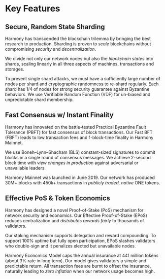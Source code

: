 # Key Features

## Secure, Random State Sharding <a id="secure-random-state-sharding"></a>

Harmony has transcended the blockchain trilemma by bringing the best research to production. Sharding is proven to _scale_ blockchains without compromising _security_ and _decentralization_.

We divide not only our network nodes but also the _blockchain states_ into shards, scaling linearly in all three aspects of machines, transactions and storages.

To prevent single shard attacks, we must have a sufficiently large number of nodes per shard and cryptographic randomness to re-shard regularly. Each shard has 1/4 of nodes for strong security guarantee against Byzantine behaviors. We use Verifiable Random Function \(VDF\) for un-biased and unpredictable shard membership.

## Fast Consensus w/ Instant Finality <a id="fast-consensus-w-instant-finality"></a>

Harmony has innovated on the battle-tested Practical Byzantine Fault Tolerance \(PBFT\) for fast consensus of block transactions. Our Fast BFT \(FBFT\) leads to low transaction fees and 1-block-time finality in Harmony Mainnet.

We use Boneh–Lynn–Shacham \(BLS\) constant-sized signatures to commit blocks in a single round of consensus messages. We achieve 2-second block time with _view changes in production_ against adversarial or unavailable leaders.

Harmony Mainnet was launched in June 2019. Our network has produced 30M+ blocks with 450k+ transactions in _publicly traded, native_ ONE tokens.

## Effective PoS & Token Economics <a id="effective-pos-and-token-economics"></a>

Harmony has designed a novel Proof-of-Stake \(PoS\) mechanism for network security and economics. Our Effective Proof-of-Stake \(EPoS\) reduces centralization and _distributes rewards fairly_ to thousands of validators.

Our staking mechanism supports delegation and reward compounding. To support 100% uptime but fully open participation, EPoS slashes validators who double-sign and it penalizes elected but unavailable nodes.

Harmony Economics Model caps the annual insurance at 441 million tokens \(about 3% rate in long term\). Our model gives validators a simple and predictable return. All transaction fees are burnt to offset the insurance, naturally leading to _zero inflation_ when our network usage becomes high.

